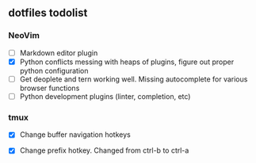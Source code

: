 ## dotfiles todolist

### NeoVim
- [ ] Markdown editor plugin
- [x] Python conflicts messing with heaps of plugins, figure out proper python configuration
- [ ] Get deoplete and tern working well. Missing autocomplete for various browser functions
- [ ] Python development plugins (linter, completion, etc)

### tmux
- [x] Change buffer navigation hotkeys
- [x] Change prefix hotkey. Changed from ctrl-b to ctrl-a

